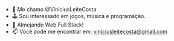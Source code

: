 - 👋 Me chamo @ViniciusLeiteCosta
- 🕹️ Sou interessado em jogos, música e programação.
- 🌱 Almejando Web Full Stack!
- 📫 Você pode me encontrar em: viniciusleitecosta@gmail.com

<!---
ViniciusLeiteCosta/ViniciusLeiteCosta is a ✨ special ✨ repository because its `README.md` (this file) appears on your GitHub profile.
You can click the Preview link to take a look at your changes.
--->
